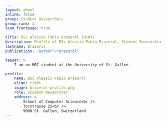 ```yaml
---
layout: about
inline: false
group: Student Researchers
group_rank: 4
team_frontpage: true

title: BSc Alessio Fabio Brazerol (HiWi)
description: Profile of BSc Alessio Fabio Brazerol, Student Researcher at the Programming Group.
lastname: Brazerol
publications: 'author^=*Brazerol'

teaser: >
    I am an MBI student at the University of St. Gallen.

profile:
    name: BSc Alessio Fabio Brazerol
    align: right
    image: brazerol-profile.png
    role: Student Researcher
    address: >
        School of Computer Science<br />
        Torstrasse 25<br />
        9000 St. Gallen, Switzerland
---
```


